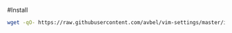 
#Install 

```bash
wget -qO- https://raw.githubusercontent.com/avbel/vim-settings/master/install.sh | bash
```